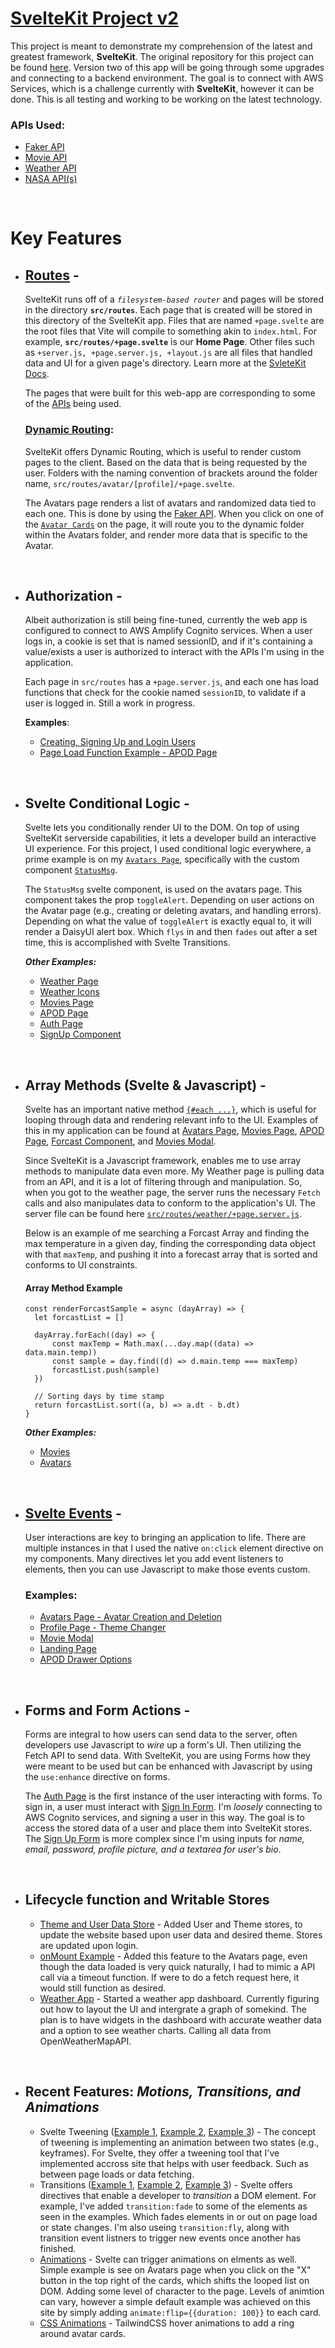 # [SvelteKit Project v2](https://dgm3790-sveltekit.vercel.app/)

This project is meant to demonstrate my comprehension of the latest and greatest framework, **SvelteKit**. The original repository for this project can be found [here](https://github.com/ayodyln/DGM3790-SvelteKit). Version two of this app will be going through some upgrades and connecting to a backend environment. The goal is to connect with AWS Services, which is a challenge currently with **SvelteKit**, however it can be done. This is all testing and working to be working on the latest technology.

### APIs Used:

- [Faker API](https://fakerjs.dev/)
- [Movie API](https://www.omdbapi.com/)
- [Weather API](https://openweathermap.org/api)
- [NASA API(s)](https://api.nasa.gov/)

<br>

# Key Features

- ## **[Routes](https://github.com/ayodyln/DGM3790-SvelteKit/tree/master/src/routes)** -

  SvelteKit runs off of a _`filesystem-based router`_ and pages will be stored in the directory **`src/routes`**. Each page that is created will be stored in this directory of the SvelteKit app. Files that are named `+page.svelte` are the root files that Vite will compile to something akin to `index.html`. For example, **`src/routes/+page.svelte`** is our **Home Page**. Other files such as `+server.js, +page.server.js, +layout.js` are all files that handled data and UI for a given page's directory. Learn more at the [SvleteKit Docs](https://kit.svelte.dev/docs/routing).

  The pages that were built for this web-app are corresponding to some of the [APIs](#apis-used) being used.

  ### **[Dynamic Routing](https://github.com/ayodyln/DGM3790-SvelteKit/tree/master/src/routes/avatars)**:

  SvelteKit offers Dynamic Routing, which is useful to render custom pages to the client. Based on the data that is being requested by the user. Folders with the naming convention of brackets around the folder name, `src/routes/avatar/[profile]/+page.svelte`.

  The Avatars page renders a list of avatars and randomized data tied to each one. This is done by using the [Faker API](#apis-used). When you click on one of the [`Avatar Cards`](https://github.com/ayodyln/DGM3790-SvelteKit/blob/master/src/routes/avatars/%2Bpage.svelte) on the page, it will route you to the dynamic folder within the Avatars folder, and render more data that is specific to the Avatar.

<br>

- ## **Authorization** -

  Albeit authorization is still being fine-tuned, currently the web app is configured to connect to AWS Amplify Cognito services. When a user logs in, a cookie is set that is named sessionID, and if it's containing a value/exists a user is authorized to interact with the APIs I'm using in the application.

  Each page in `src/routes` has a `+page.server.js`, and each one has load functions that check for the cookie named `sessionID`, to validate if a user is logged in. Still a work in progress.

  **Examples**:

  - [Creating, Signing Up and Login Users](https://github.com/ayodyln/DGM3790-SvelteKit/blob/master/src/routes/Auth/%2Bpage.server.js)
  - [Page Load Function Example - APOD Page](https://github.com/ayodyln/DGM3790-SvelteKit/blob/master/src/routes/apod/%2Bpage.server.js)

<br>

- ## **Svelte Conditional Logic** -

  Svelte lets you conditionally render UI to the DOM. On top of using SvelteKit serverside capabilities, it lets a developer build an interactive UI experience. For this project, I used conditional logic everywhere, a prime example is on my [`Avatars Page`](https://github.com/ayodyln/DGM3790-SvelteKit/blob/master/src/routes/avatars/%2Bpage.svelte), specifically with the custom component [`StatusMsg`](https://github.com/ayodyln/DGM3790-SvelteKit/blob/master/src/lib/components/Avatar/StatusMsg.svelte).

  The `StatusMsg` svelte component, is used on the avatars page. This component takes the prop `toggleAlert`. Depending on user actions on the Avatar page (e.g., creating or deleting avatars, and handling errors). Depending on what the value of `toggleAlert` is exactly equal to, it will render a DaisyUI alert box. Which `flys` in and then `fades` out after a set time, this is accomplished with Svelte Transitions.

  _**Other Examples:**_

  - [Weather Page](https://github.com/ayodyln/DGM3790-SvelteKit/blob/master/src/routes/weather/%2Bpage.svelte)
  - [Weather Icons](https://github.com/ayodyln/DGM3790-SvelteKit/blob/master/src/lib/components/weather/CurrentWeather/WeatherIcon.svelte)
  - [Movies Page](https://github.com/ayodyln/DGM3790-SvelteKit/blob/master/src/routes/movies/%2Bpage.svelte)
  - [APOD Page](https://github.com/ayodyln/DGM3790-SvelteKit/blob/master/src/routes/apod/%2Bpage.svelte)
  - [Auth Page](https://github.com/ayodyln/DGM3790-SvelteKit/blob/master/src/routes/Auth/%2Bpage.svelte)
  - [SignUp Component](https://github.com/ayodyln/DGM3790-SvelteKit/blob/master/src/lib/components/AuthComponent/SignUp/SignUp.svelte)

<br>

- ## **Array Methods (Svelte & Javascript)** -

  Svelte has an important native method [`{#each ...}`](https://svelte.dev/docs#template-syntax-each), which is useful for looping through data and rendering relevant info to the UI. Examples of this in my application can be found at [Avatars Page](https://github.com/ayodyln/DGM3790-SvelteKit/blob/master/src/routes/avatars/%2Bpage.svelte), [Movies Page](https://github.com/ayodyln/DGM3790-SvelteKit/blob/master/src/routes/movies/%2Bpage.svelte), [APOD Page](https://github.com/ayodyln/DGM3790-SvelteKit/blob/master/src/routes/apod/%2Bpage.svelte), [Forcast Component](https://github.com/ayodyln/DGM3790-SvelteKit/blob/master/src/lib/components/weather/CurrentWeather/Forcast.svelte), and [Movies Modal](https://github.com/ayodyln/DGM3790-SvelteKit/blob/master/src/lib/components/MovieModal/MovieModal.svelte).

  Since SvelteKit is a Javascript framework, enables me to use array methods to manipulate data even more. My Weather page is pulling data from an API, and it is a lot of filtering through and manipulation. So, when you got to the weather page, the server runs the necessary `Fetch` calls and also manipulates data to conform to the application's UI. The server file can be found here [`src/routes/weather/+page.server.js`](https://github.com/ayodyln/DGM3790-SvelteKit/blob/master/src/routes/weather/%2Bpage.server.js).

  Below is an example of me searching a Forcast Array and finding the max temperature in a given day, finding the corresponding data object with that `maxTemp`, and pushing it into a forecast array that is sorted and conforms to UI constraints.

  #### **Array Method Example**

  ```JS
  const renderForcastSample = async (dayArray) => {
  	let forcastList = []

  	dayArray.forEach((day) => {
  		const maxTemp = Math.max(...day.map((data) => data.main.temp))
  		const sample = day.find((d) => d.main.temp === maxTemp)
  		forcastList.push(sample)
  	})

  	// Sorting days by time stamp
  	return forcastList.sort((a, b) => a.dt - b.dt)
  }
  ```

  _**Other Examples:**_

  - [Movies](https://github.com/ayodyln/DGM3790-SvelteKit/blob/master/src/routes/movies/%2Bpage.server.js)
  - [Avatars](https://github.com/ayodyln/DGM3790-SvelteKit/blob/master/src/routes/avatars/%2Bpage.server.js)

<br>

- ## **[Svelte Events](https://svelte.dev/docs#template-syntax-element-directives)** -

  User interactions are key to bringing an application to life. There are multiple instances in that I used the native `on:click` element directive on my components. Many directives let you add event listeners to elements, then you can use Javascript to make those events custom.

  ### Examples:

  - [Avatars Page - Avatar Creation and Deletion](https://github.com/ayodyln/DGM3790-SvelteKit/blob/master/src/routes/avatars/%2Bpage.svelte)
  - [Profile Page - Theme Changer](https://github.com/ayodyln/DGM3790-SvelteKit/blob/master/src/routes/profile/%2Bpage.svelte)
  - [Movie Modal](https://github.com/ayodyln/DGM3790-SvelteKit/blob/master/src/lib/components/MovieModal/MovieModal.svelte)
  - [Landing Page](https://github.com/ayodyln/DGM3790-SvelteKit/blob/master/src/routes/%2Bpage.svelte)
  - [APOD Drawer Options](https://github.com/ayodyln/DGM3790-SvelteKit/blob/master/src/routes/avatars/%2Bpage.svelte)

<br>

- ## **Forms and Form Actions** -

  Forms are integral to how users can send data to the server, often developers use Javascript to _wire_ up a form's UI. Then utilizing the Fetch API to send data. With SvelteKit, you are using Forms how they were meant to be used but can be enhanced with Javascript by using the `use:enhance` directive on forms.

  The [Auth Page](https://github.com/ayodyln/DGM3790-SvelteKit/blob/master/src/routes/Auth/%2Bpage.svelte) is the first instance of the user interacting with forms. To sign in, a user must interact with [Sign In Form](https://github.com/ayodyln/DGM3790-SvelteKit/blob/master/src/lib/components/AuthComponent/SignIn/SignIn.svelte). I'm _loosely_ connecting to AWS Cognito services, and signing a user in this way. The goal is to access the stored data of a user and place them into SvelteKit stores. The [Sign Up Form](https://github.com/ayodyln/DGM3790-SvelteKit/blob/master/src/lib/components/AuthComponent/SignUp/SignUp.svelte) is more complex since I'm using inputs for _name, email, password, profile picture, and a textarea for user's bio_.

<br>

- ## **Lifecycle function and Writable Stores**
  - [Theme and User Data Store](https://github.com/ayodyln/DGM3790-SvelteKit/tree/master/src/lib/stores) - Added User and Theme stores, to update the website based upon user data and desired theme. Stores are updated upon login.
  - [onMount Example](https://github.com/ayodyln/DGM3790-SvelteKit/blob/master/src/routes/avatars/%2Bpage.svelte) - Added this feature to the Avatars page, even though the data loaded is very quick naturally, I had to mimic a API call via a timeout function. If were to do a fetch request here, it would still function as desired.
  - [Weather App](https://github.com/ayodyln/DGM3790-SvelteKit/tree/master/src/routes/weather) - Started a weather app dashboard. Currently figuring out how to layout the UI and intergrate a graph of somekind. The plan is to have widgets in the dashboard with accurate weather data and a option to see weather charts. Calling all data from OpenWeatherMapAPI.

<br>

- ## Recent Features: **_Motions, Transitions, and Animations_**

  - Svelte Tweening ([Example 1](https://github.com/ayodyln/DGM3790-SvelteKit/blob/master/src/routes/weather/%2Bpage.svelte), [Example 2](https://github.com/ayodyln/DGM3790-SvelteKit/blob/master/src/lib/components/loadingPage/LoadingPage.svelte), [Example 3](https://github.com/ayodyln/DGM3790-SvelteKit/blob/master/src/lib/components/weather/CurrentWeather/Forcast.svelte)) - The concept of tweening is implementing an animation between two states (e.g., keyframes). For Svelte, they offer a tweening tool that I've implemented accross site that helps with user feedback. Such as between page loads or data fetching.
  - Transitions ([Example 1](https://github.com/ayodyln/DGM3790-SvelteKit/blob/master/src/routes/weather/%2Bpage.svelte), [Example 2](https://github.com/ayodyln/DGM3790-SvelteKit/blob/master/src/routes/avatars/%2Bpage.svelte), [Example 3](https://github.com/ayodyln/DGM3790-SvelteKit/blob/master/src/routes/avatars/%5Bprofile%5D/%2Bpage.svelte)) - Svelte offers directives that enable a developer to _transition_ a DOM element. For example, I've added `transition:fade` to some of the elements as seen in the examples. Which fades elements in or out on page load or state changes. I'm also useing `transition:fly`, along with transition event listners to trigger new events once another has finished.
  - [Animations](https://github.com/ayodyln/DGM3790-SvelteKit/blob/master/src/routes/avatars/%2Bpage.svelte) - Svelte can trigger animations on elments as well. Simple example is see on Avatars page when you click on the "X" button in the top right of the cards, which shifts the looped list on DOM. Adding some level of character to the page. Levels of animtion can vary, however a simple default example was achieved on this site by simply adding `animate:flip={{duration: 100}}` to each card.
  - [CSS Animations](https://github.com/ayodyln/DGM3790-SvelteKit/blob/master/src/routes/avatars/%2Bpage.svelte) - TailwindCSS hover animations to add a ring around avatar cards.

<br>
